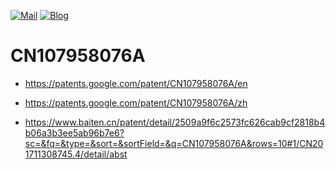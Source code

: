 [![Mail](https://img.shields.io/badge/mail-@-blue.svg)](mailto:repl@vip.qq.com)
[![Blog](https://img.shields.io/badge/blog-★-ff69b4.svg)](https://www.lixinliang.com)

# CN107958076A

* https://patents.google.com/patent/CN107958076A/en

* https://patents.google.com/patent/CN107958076A/zh

* https://www.baiten.cn/patent/detail/2509a9f6c2573fc626cab9cf2818b4b06a3b3ee5ab96b7e6?sc=&fq=&type=&sort=&sortField=&q=CN107958076A&rows=10#1/CN201711308745.4/detail/abst
